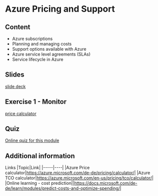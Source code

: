 # Azure Pricing and Support

## Content

- Azure subscriptions
- Planning and managing costs
- Support options available with Azure
- Azure service level agreements (SLAs)
- Service lifecycle in Azure

## Slides

[slide deck](4_azure-pricing-support.pptx)

## Exercise 1 - Monitor

[price calculator](https://docs.microsoft.com/de-de/learn/modules/predict-costs-and-optimize-spending/2-estimate-costs-with-the-azure-pricing-calculator)

## Quiz

[Online quiz for this module](https://forms.office.com/Pages/ResponsePage.aspx?id=v4j5cvGGr0GRqy180BHbR3jbLunQYZ9MtHvpDOQLlT1UQ0VKTjFHV1EyRUtIQVBHOTc3WUdTSTVPNy4u)

## Additional information

Links
|Topic|Link|
|-----|----|
|Azure Price calculator|<https://azure.microsoft.com/de-de/pricing/calculator/>|
|Azure TCO calculator|<https://azure.microsoft.com/en-us/pricing/tco/calculator/>|
|Online learning - cost prediction||<https://docs.microsoft.com/de-de/learn/modules/predict-costs-and-optimize-spending/>|
